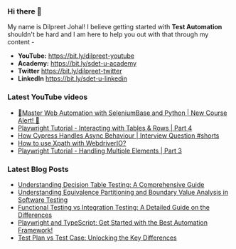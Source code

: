 ### Hi there 👋

My name is Dilpreet Johal! I believe getting started with **Test Automation** shouldn't be hard and I am here to help you out with that through my content -

- **YouTube:** https://bit.ly/dilpreet-youtube
- **Academy:** https://bit.ly/sdet-u-academy
- **Twitter** https://bit.ly/dilpreet-twitter
- **LinkedIn** https://bit.ly/sdet-u-linkedin

### Latest YouTube videos

<!-- YOUTUBE-VIDEOS-LIST:START -->
- [🎉Master Web Automation with SeleniumBase and Python | New Course Alert!  🎉](https://www.youtube.com/watch?v=h22aUr6OZkY)
- [Playwright Tutorial - Interacting with Tables &amp; Rows | Part 4](https://www.youtube.com/watch?v=CWwe0d8H2Hs)
- [How Cypress Handles Async Behaviour | Interview Question #shorts](https://www.youtube.com/watch?v=9HV-BAyHdA8)
- [How to use Xpath with WebdriverIO?](https://www.youtube.com/watch?v=JH6UNONqaBQ)
- [Playwright Tutorial - Handling Multiple Elements | Part 3](https://www.youtube.com/watch?v=w7arNcTebVc)
<!-- YOUTUBE-VIDEOS-LIST:END -->


### Latest Blog Posts
<!-- BLOG-POST-LIST:START -->
- [Understanding Decision Table Testing: A Comprehensive Guide](https://sdetunicorns.com/blog/decision-table-testing/)
- [Understanding Equivalence Partitioning and Boundary Value Analysis in Software Testing](https://sdetunicorns.com/blog/equivalence-partitioning-and-boundary-value-analysis/)
- [Functional Testing vs Integration Testing: A Detailed Guide on the Differences](https://sdetunicorns.com/blog/functional-testing-vs-integration-testing/)
- [Playwright and TypeScript: Get Started with the Best Automation Framework!](https://sdetunicorns.com/blog/playwright-typescript-get-started/)
- [Test Plan vs Test Case: Unlocking the Key Differences](https://sdetunicorns.com/blog/test-plan-vs-test-case/)
<!-- BLOG-POST-LIST:END -->
